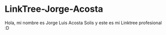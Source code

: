 # LinkTree-Jorge-Acosta
Hola, mi nombre es Jorge Luis Acosta Solis y este es mi Linktree profesional :D
